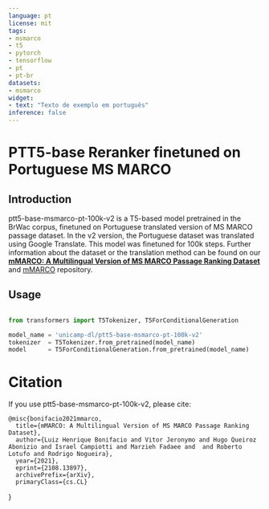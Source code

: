 ```yaml
---
language: pt
license: mit
tags:
- msmarco
- t5
- pytorch
- tensorflow
- pt
- pt-br
datasets:
- msmarco
widget:
- text: "Texto de exemplo em português"
inference: false
---
```

# PTT5-base Reranker finetuned on Portuguese MS MARCO
## Introduction
ptt5-base-msmarco-pt-100k-v2 is a T5-based model pretrained in the BrWac corpus, finetuned on Portuguese translated version of MS MARCO passage dataset. In the v2 version, the Portuguese dataset was translated using Google Translate. This model was finetuned for 100k steps. 
Further information about the dataset or the translation method can be found on our [**mMARCO: A Multilingual Version of MS MARCO Passage Ranking Dataset**](https://arxiv.org/abs/2108.13897) and [mMARCO](https://github.com/unicamp-dl/mMARCO) repository.

## Usage
```python

from transformers import T5Tokenizer, T5ForConditionalGeneration

model_name = 'unicamp-dl/ptt5-base-msmarco-pt-100k-v2'
tokenizer  = T5Tokenizer.from_pretrained(model_name)
model      = T5ForConditionalGeneration.from_pretrained(model_name)

```
# Citation
If you use ptt5-base-msmarco-pt-100k-v2, please cite:

    @misc{bonifacio2021mmarco,
      title={mMARCO: A Multilingual Version of MS MARCO Passage Ranking Dataset}, 
      author={Luiz Henrique Bonifacio and Vitor Jeronymo and Hugo Queiroz Abonizio and Israel Campiotti and Marzieh Fadaee and  and Roberto Lotufo and Rodrigo Nogueira},
      year={2021},
      eprint={2108.13897},
      archivePrefix={arXiv},
      primaryClass={cs.CL}
}


